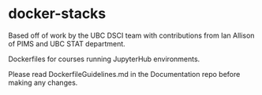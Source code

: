 # docker-stacks
Based off of work by the UBC DSCI team with contributions from Ian Allison of PIMS and UBC STAT department.

Dockerfiles for courses running JupyterHub environments.

Please read DockerfileGuidelines.md in the Documentation repo before making any changes.


